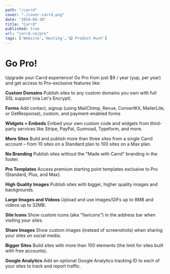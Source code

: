 ```yaml
---
path: "/carrd"
cover: "./cover-carrd.png"
date: "2019-04-30"
title: "Carrd"
published: true
url: "carrd.co/pro"
tags: ['Website','Hosting','😺 Product Hunt']
---
```

# Go Pro!
Upgrade your Carrd experience! Go Pro from just $9 / year (yup, per year)
and get access to Pro-exclusive features like:

**Custom Domains**
Publish sites to any custom domains you own with full SSL support (via Let's Encrypt).

**Forms**
Add contact, signup (using MailChimp, Revue, ConvertKit, MailerLite, or GetResponse), custom, and payment-enabled forms

**Widgets + Embeds**
Embed your own custom code and widgets from third-party services like Stripe, PayPal, Gumroad, Typeform, and more.

**More Sites**
Build and publish more than three sites from a single Carrd account – from 10 sites on a Standard plan to 100 sites on a Max plan.

**No Branding**
Publish sites without the "Made with Carrd" branding in the footer.

**Pro Templates**
Access premium starting point templates exclusive to Pro (Standard, Plus, and Max).

**High Quality Images**
Publish sites with bigger, higher quality images and backgrounds.

**Large Images and Videos**
Upload and use images/GIFs up to 8MB and videos up to 32MB.

**Site Icons**
Show custom icons (aka "favicons") in the address bar when visiting your sites.

**Share Images**
Show custom images (instead of screenshots) when sharing your sites on social media.

**Bigger Sites**
Build sites with more than 100 elements (the limit for sites built with free accounts).

**Google Analytics**
Add an optional Google Analytics tracking ID to each of your sites to track and report traffic.
